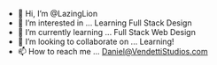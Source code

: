 - 👋 Hi, I’m @LazingLion
- 👀 I’m interested in ... Learning Full Stack Design
- 🌱 I’m currently learning ... Full Stack Web Design
- 💞️ I’m looking to collaborate on ... Learning!
- 📫 How to reach me ... Daniel@VendettiStudios.com

<!---
LazingLion/LazingLion is a ✨ special ✨ repository because its `README.md` (this file) appears on your GitHub profile.
You can click the Preview link to take a look at your changes.
--->
